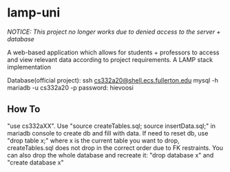 # lamp-uni
*NOTICE: This project no longer works due to denied access to the server + database*

A web-based application which allows for students + professors to access and view relevant data according to project requirements. A LAMP stack implementation

Database(official project):
ssh cs332a20@shell.ecs.fullerton.edu
mysql -h mariadb -u cs332a20 -p
password: hievoosi

## How To
"use cs332aXX". Use "source createTables.sql; source insertData.sql;" in mariadb console to create db and fill with data.
If need to reset db, use "drop table x;" where x is the current table you want to drop, createTables.sql does not drop in the correct order due to FK restraints. You can also drop the whole database and recreate it: "drop database x" and "create database x"

